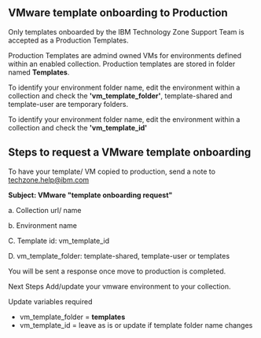 ## VMware template onboarding to Production

Only templates onboarded by the IBM Technology Zone Support Team is accepted as a Production Templates.

Production Templates are admind owned VMs for environments defined within an enabled collection. 
Production templates are stored in folder named **Templates**. 

To identify your environment folder name, edit the environment within a collection and check the **'vm_template_folder'**, template-shared and template-user are temporary folders. 

To identify your environment folder name, edit the environment within a collection and check the **'vm_template_id'**

## Steps to request a VMware template onboarding

To have your template/ VM copied to production, send a note to techzone.help@ibm.com

**Subject: VMware "template onboarding request"**

a. Collection url/ name

b. Environment name

C. Template id: vm_template_id

D. vm_template_folder: template-shared, template-user or templates


You will be sent a response once move to production is completed. 

Next Steps Add/update your vmware environment to your collection. 

Update variables required  
- vm_template_folder = **templates**
- vm_template_id = leave as is or update if template folder name changes






